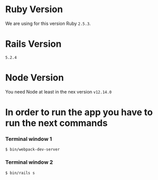 # Ruby Version
We are using for this version Ruby `2.5.3`.

# Rails Version
`5.2.4`

# Node Version
You need Node at least in the nex version `v12.14.0`

# In order to run the app you have to run  the next commands
### Terminal window 1
`$ bin/webpack-dev-server`

### Terminal window 2
`$ bin/rails s`
